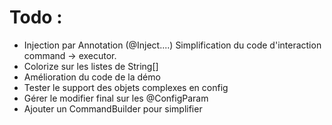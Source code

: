 # Todo :
- Injection par Annotation (@Inject....) 
Simplification du code d'interaction command -> executor.
- Colorize sur les listes de String[]
- Amélioration du code de la démo
- Tester le support des objets complexes en config
- Gérer le modifier final sur les @ConfigParam
- Ajouter un CommandBuilder pour simplifier 